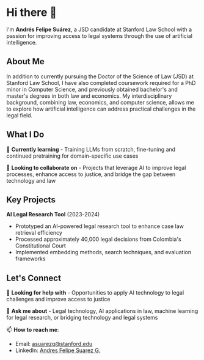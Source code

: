 # Hi there 👋

I'm **Andrés Felipe Suárez**, a JSD candidate at Stanford Law School with a passion for improving access to legal systems through the use of artificial intelligence.

## About Me

In addition to currently pursuing the Doctor of the Science of Law (JSD) at Stanford Law School, I have also completed coursework required for a PhD minor in Computer Science, and previously obtained bachelor's and master's degrees in both law and economics. My interdisciplinary background, combining law, economics, and computer science, allows me to explore how artificial intelligence can address practical challenges in the legal field.

## What I Do

🌱 **Currently learning** - Training LLMs from scratch, fine-tuning and continued pretraining for domain-specific use cases

👯 **Looking to collaborate on** - Projects that leverage AI to improve legal processes, enhance access to justice, and bridge the gap between technology and law

## Key Projects

**AI Legal Research Tool** (2023-2024)
- Prototyped an AI-powered legal research tool to enhance case law retrieval efficiency
- Processed approximately 40,000 legal decisions from Colombia's Constitutional Court
- Implemented embedding methods, search techniques, and evaluation frameworks

## Let's Connect

🤔 **Looking for help with** - Opportunities to apply AI technology to legal challenges and improve access to justice

💬 **Ask me about** - Legal technology, AI applications in law, machine learning for legal research, or bridging technology and legal systems

📫 **How to reach me**: 
- Email: asuarezg@stanford.edu
- LinkedIn: [Andres Felipe Suarez G.](https://www.linkedin.com/in/andrés-felipe-suárez-g-29601070/)



